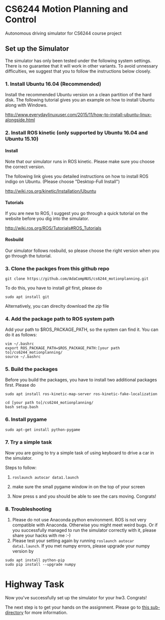 # CS6244 Motion Planning and Control

Autonomous driving simulator for CS6244 course project

## Set up the Simulator
The simulator has only been tested under the following system settings. There is no guarantee that it will work in other variants.
To avoid unnessary difficulties, we suggest that you to follow the instructions below closely.

### 1. Install Ubuntu 16.04 (Recommended)

Install the recommended Ubuntu version on a clean partition of the hard disk. The following tutorial gives you an example on how to install Ubuntu along with Windows.

http://www.everydaylinuxuser.com/2015/11/how-to-install-ubuntu-linux-alongside.html


### 2. Install ROS kinetic (only supported by Ubuntu 16.04 and Ubuntu 15.10)

#### Install
Note that our simulator runs in ROS kinetic. Please make sure you choose the correct version.

The following link gives you detailed instructions on how to install ROS indigo on Ubuntu.
(Please choose "Desktop-Full Install")

http://wiki.ros.org/kinetic/Installation/Ubuntu

#### Tutorials
If you are new to ROS, I suggest you go through a quick tutorial on the website
before you dig into the simulator.

http://wiki.ros.org/ROS/Tutorials#ROS_Tutorials

#### Rosbuild
Our simulator follows rosbuild, so please choose the right version when you go through 
the tutorial.

### 3. Clone the packges from this github repo

```shell
git clone https://github.com/AdaCompNUS/cs6244_motionplanning.git
```

To do this, you have to install *git* first, please do 

```shell
sudo apt install git
```

Alternatively, you can direclty download the *zip* file

### 4. Add the package path to ROS system path
Add your path to $ROS_PACKAGE_PATH, so the system can find it.
You can do it as follows:

```shell
vim ~/.bashrc
export ROS_PACKAGE_PATH=$ROS_PACKAGE_PATH:[your path to]/cs6244_motionplanning/
source ~/.bashrc
```

### 5. Build the packages

Before you build the packages, you have to install two additional packages first. Please do
```shell
sudo apt install ros-kinetic-map-server ros-kinetic-fake-localization
```

```shell
cd [your path to]/cs6244_motionplanning/ 
bash setup.bash
```

### 6. Install pygame

```shell
sudo apt-get install python-pygame
```

### 7. Try a simple task

Now you are going to try a simple task of using keyboard to drive a car
in the simulator.

Steps to follow:

1. `roslaunch autocar data1.launch`

2. make sure the small pygame window in on the top of your screen

3. Now press s and you should be able to see the cars moving. Congrats!

### 8. Troubleshooting

1. Please do not use Anaconda python environment. ROS is not very compatible with Anaconda. Otherwise you might meet weird bugs. Or if you successfully managed to run the simulator correctly with it, please share your hacks with me :-)
2. Please test your setting again by running `roslaunch autocar data1.launch`.  If you met numpy errors, please upgrade your numpy version by

```shell
sudo apt install python-pip
sudo pip install --upgrade numpy
```

# Highway Task

Now you've successfully set up the simulator for your hw3. Congrats! 

The next step is to get your hands on the assignment. Please go to [this sub-directory](https://github.com/AdaCompNUS/cs6244_motionplanning/tree/master/autocar/scripts/highway) for more information.
